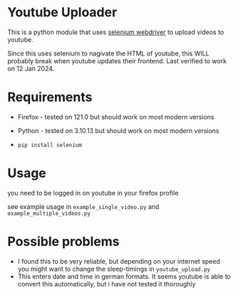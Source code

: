 # Youtube Uploader
This is a python module that uses [selenium webdriver](https://github.com/SeleniumHQ/selenium) to upload videos to youtube.

Since this uses selenium to nagivate the HTML of youtube, this WILL probably break when youtube updates their frontend. Last verified to work on 12 Jan 2024. 


# Requirements
- Firefox - tested on 121.0 but should work on most modern versions
- Python - tested on 3.10.13 but should work on most modern versions

- ```pip install selenium```


# Usage

you need to be logged in on youtube in your firefox profile

see example usage in ```example_single_video.py``` and ```example_multiple_videos.py```


# Possible problems
- I found this to be very reliable, but depending on your internet speed you might want to change the sleep-timings in ```youtube_upload.py```
- This enters date and time in german formats. It seems youtube is able to convert this automatically, but i have not tested it thoroughly